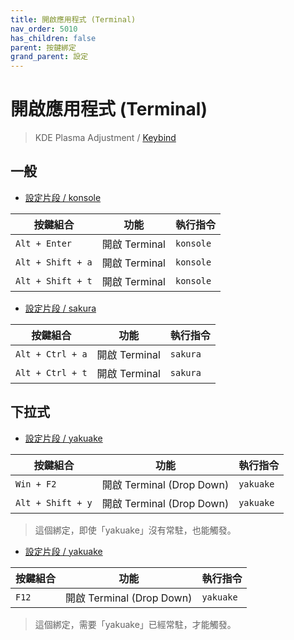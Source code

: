 ```yaml
---
title: 開啟應用程式 (Terminal)
nav_order: 5010
has_children: false
parent: 按鍵綁定
grand_parent: 設定
---
```



# 開啟應用程式 (Terminal)

> KDE Plasma Adjustment / [Keybind](https://github.com/samwhelp/note-about-endeavouros-kde-plasma/tree/gh-pages/_demo/prototype/de/kde-plasma/part/keybind/kde-plasma-keybind-main)


## 一般

* [設定片段 / konsole](https://github.com/samwhelp/endeavouros-kde-plasma-adjustment/blob/main/prototype/main/kde-config/locale/en_us/Breeze-Dark/asset/overlay/etc/skel/.config/kglobalshortcutsrc#L207-L211)

| 按鍵組合          | 功能         | 執行指令                     |
| ----------------- | ------------- | --------------------------- |
| `Alt + Enter`     | 開啟 Terminal | `konsole`                 |
| `Alt + Shift + a` | 開啟 Terminal | `konsole`                 |
| `Alt + Shift + t` | 開啟 Terminal | `konsole`                 |


* [設定片段 / sakura](https://github.com/samwhelp/endeavouros-kde-plasma-adjustment/blob/main/prototype/main/kde-config/locale/en_us/Breeze-Dark/asset/overlay/etc/skel/.config/kglobalshortcutsrc#L300-L302)

| 按鍵組合          | 功能         | 執行指令                     |
| ----------------- | ------------- | --------------------------- |
| `Alt + Ctrl + a`  | 開啟 Terminal | `sakura`                 |
| `Alt + Ctrl + t`  | 開啟 Terminal | `sakura`                 |


## 下拉式

* [設定片段 / yakuake](https://github.com/samwhelp/endeavouros-kde-plasma-adjustment/blob/main/prototype/main/kde-config/locale/en_us/Breeze-Dark/asset/overlay/etc/skel/.config/kglobalshortcutsrc#L236-L238)

| 按鍵組合          | 功能         | 執行指令                     |
| ----------------- | ------------------------- | ---------------------------- |
| `Win + F2` | 開啟 Terminal (Drop Down) | `yakuake` |
| `Alt + Shift + y` | 開啟 Terminal (Drop Down) | `yakuake` |

> 這個綁定，即使「yakuake」沒有常駐，也能觸發。


* [設定片段 / yakuake](https://github.com/samwhelp/endeavouros-kde-plasma-adjustment/blob/main/prototype/main/kde-config/locale/en_us/Breeze-Dark/asset/overlay/etc/skel/.config/kglobalshortcutsrc#L324-L326)

| 按鍵組合          | 功能         | 執行指令                     |
| ----------------- | ------------------------- | ---------------------------- |
| `F12` | 開啟 Terminal (Drop Down) | `yakuake` |

> 這個綁定，需要「yakuake」已經常駐，才能觸發。

